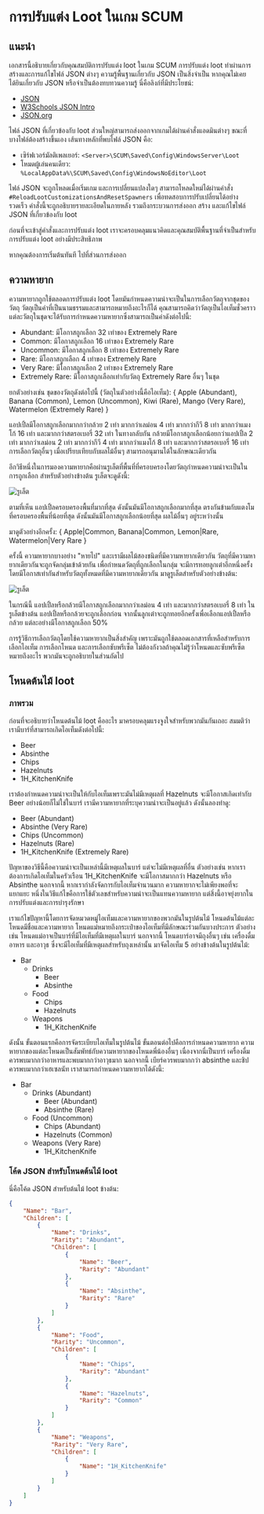 # การปรับแต่ง Loot ในเกม SCUM

## แนะนำ

เอกสารนี้อธิบายเกี่ยวกับคุณสมบัติการปรับแต่ง loot ในเกม SCUM การปรับแต่ง loot ทำผ่านการสร้างและการแก้ไขไฟล์ JSON ต่างๆ ความรู้พื้นฐานเกี่ยวกับ JSON เป็นสิ่งจำเป็น หากคุณไม่เคยได้ยินเกี่ยวกับ JSON หรือจำเป็นต้องทบทวนความรู้ นี่คือลิงก์ที่มีประโยชน์:
- [JSON](https://en.wikipedia.org/wiki/JSON)
- [W3Schools JSON Intro](https://www.w3schools.com/js/js_json_intro.asp)
- [JSON.org](https://www.json.org/)

ไฟล์ JSON ที่เกี่ยวข้องกับ loot ส่วนใหญ่สามารถส่งออกจากเกมได้ผ่านคำสั่งแอดมินต่างๆ ขณะที่บางไฟล์ต้องสร้างขึ้นเอง เส้นทางหลักที่พบไฟล์ JSON คือ:
- เซิร์ฟเวอร์มัลติเพลเยอร์: `<Server>\SCUM\Saved\Config\WindowsServer\Loot`
- โหมดผู้เล่นคนเดียว: `%LocalAppData%\SCUM\Saved\Config\WindowsNoEditor\Loot`

ไฟล์ JSON จะถูกโหลดเมื่อเริ่มเกม และการเปลี่ยนแปลงใดๆ สามารถโหลดใหม่ได้ผ่านคำสั่ง `#ReloadLootCustomizationsAndResetSpawners` เพื่อทดสอบการปรับเปลี่ยนได้อย่างรวดเร็ว คำสั่งนี้จะถูกอธิบายรายละเอียดในภายหลัง รวมถึงกระบวนการส่งออก สร้าง และแก้ไขไฟล์ JSON ที่เกี่ยวข้องกับ loot

ก่อนที่จะเข้าสู่คำสั่งและการปรับแต่ง loot เราจะครอบคลุมแนวคิดและคุณสมบัติพื้นฐานที่จำเป็นสำหรับการปรับแต่ง loot อย่างมีประสิทธิภาพ

หากคุณต้องการเริ่มต้นทันที ไปที่ส่วนการส่งออก

## ความหายาก

ความหายากถูกใช้ตลอดการปรับแต่ง loot โดยมันกำหนดความน่าจะเป็นในการเลือกวัตถุจากชุดของวัตถุ วัตถุเป็นคำที่เป็นนามธรรมและสามารถหมายถึงอะไรก็ได้ คุณสามารถคิดว่าวัตถุเป็นไอเท็มชั่วคราว แต่ละวัตถุในชุดจะได้รับการกำหนดความหายากซึ่งสามารถเป็นค่าดังต่อไปนี้:
- Abundant: มีโอกาสถูกเลือก 32 เท่าของ Extremely Rare
- Common: มีโอกาสถูกเลือก 16 เท่าของ Extremely Rare
- Uncommon: มีโอกาสถูกเลือก 8 เท่าของ Extremely Rare
- Rare: มีโอกาสถูกเลือก 4 เท่าของ Extremely Rare
- Very Rare: มีโอกาสถูกเลือก 2 เท่าของ Extremely Rare
- Extremely Rare: มีโอกาสถูกเลือกเท่ากับวัตถุ Extremely Rare อื่นๆ ในชุด

ยกตัวอย่างเช่น ชุดของวัตถุดังต่อไปนี้ (วัตถุในตัวอย่างนี้คือไอเท็ม):
{ Apple (Abundant), Banana (Common), Lemon (Uncommon), Kiwi (Rare), Mango (Very Rare), Watermelon (Extremely Rare) }

แอปเปิ้ลมีโอกาสถูกเลือกมากกว่ากล้วย 2 เท่า มากกว่าเลม่อน 4 เท่า มากกว่ากีวี 8 เท่า มากกว่าแมงโก้ 16 เท่า และมากกว่าสตรอเบอรี่ 32 เท่า ในทางกลับกัน กล้วยมีโอกาสถูกเลือกน้อยกว่าแอปเปิ้ล 2 เท่า มากกว่าเลม่อน 2 เท่า มากกว่ากีวี 4 เท่า มากกว่าแมงโก้ 8 เท่า และมากกว่าสตรอเบอรี่ 16 เท่า การเลือกวัตถุอื่นๆ เมื่อเปรียบเทียบกับผลไม้อื่นๆ สามารถอนุมานได้ในลักษณะเดียวกัน

อีกวิธีหนึ่งในการมองความหายากคือผ่านรูเล็ตที่พื้นที่ที่ครอบครองโดยวัตถุกำหนดความน่าจะเป็นในการถูกเลือก สำหรับตัวอย่างข้างต้น รูเล็ตจะดูดังนี้:

![รูเล็ต](https://example.com/roulette_image)

ตามที่เห็น แอปเปิ้ลครอบครองพื้นที่มากที่สุด ดังนั้นมันมีโอกาสถูกเลือกมากที่สุด ตรงกันข้ามกับแตงโมที่ครอบครองพื้นที่น้อยที่สุด ดังนั้นมันมีโอกาสถูกเลือกน้อยที่สุด ผลไม้อื่นๆ อยู่ระหว่างนั้น

มาดูตัวอย่างอีกครั้ง:
{ Apple|Common, Banana|Common, Lemon|Rare, Watermelon|Very Rare }

ครั้งนี้ ความหายากบางอย่าง "หายไป" และเรามีผลไม้สองชนิดที่มีความหายากเดียวกัน วัตถุที่มีความหายากเดียวกันจะถูกจัดกลุ่มเข้าด้วยกัน เพื่อกำหนดวัตถุที่ถูกเลือกในกลุ่ม จะมีการทอยลูกเต๋าอีกหนึ่งครั้งโดยมีโอกาสเท่ากันสำหรับวัตถุทั้งหมดที่มีความหายากเดียวกัน มาดูรูเล็ตสำหรับตัวอย่างข้างต้น:

![รูเล็ต](https://example.com/roulette_example)

ในกรณีนี้ แอปเปิ้ลหรือกล้วยมีโอกาสถูกเลือกมากกว่าเลม่อน 4 เท่า และมากกว่าสตรอเบอรี่ 8 เท่า ในรูเล็ตข้างต้น แอปเปิ้ลหรือกล้วยจะถูกเลือกก่อน จากนั้นลูกเต๋าจะถูกทอยอีกครั้งเพื่อเลือกแอปเปิ้ลหรือกล้วย แต่ละอย่างมีโอกาสถูกเลือก 50%

การรู้วิธีการเลือกวัตถุโดยใช้ความหายากเป็นสิ่งสำคัญ เพราะมันถูกใช้ตลอดเอกสารที่เหลือสำหรับการเลือกไอเท็ม การเลือกโหนด และการเลือกซับพรีเซ็ต ไม่ต้องกังวลถ้าคุณไม่รู้ว่าโหนดและซับพรีเซ็ตหมายถึงอะไร พวกมันจะถูกอธิบายในส่วนถัดไป

## โหนดต้นไม้ loot

### ภาพรวม

ก่อนที่จะอธิบายว่าโหนดต้นไม้ loot คืออะไร มาครอบคลุมแรงจูงใจสำหรับพวกมันกันเถอะ สมมติว่าเรามีบาร์ที่สามารถเกิดไอเท็มดังต่อไปนี้:
- Beer
- Absinthe
- Chips
- Hazelnuts
- 1H_KitchenKnife

เราต้องกำหนดความน่าจะเป็นให้กับไอเท็มเพราะมันไม่มีเหตุผลที่ Hazelnuts จะมีโอกาสเกิดเท่ากับ Beer อย่างน้อยก็ไม่ใช่ในบาร์ เรามีความหายากที่ระบุความน่าจะเป็นอยู่แล้ว ดังนั้นลองทำดู:
- Beer (Abundant)
- Absinthe (Very Rare)
- Chips (Uncommon)
- Hazelnuts (Rare)
- 1H_KitchenKnife (Extremely Rare)

ปัญหาของวิธีนี้คือความน่าจะเป็นเหล่านี้มีเหตุผลในบาร์ แต่จะไม่มีเหตุผลที่อื่น ตัวอย่างเช่น หากเราต้องการเกิดไอเท็มในครัวเรือน 1H_KitchenKnife จะมีโอกาสมากกว่า Hazelnuts หรือ Absinthe นอกจากนี้ หากเรากำลังจัดการกับไอเท็มจำนวนมาก ความหายากจะไม่เพียงพอที่จะแยกแยะ หนึ่งในวิธีแก้ไขคือการใช้ตัวเลขสำหรับความน่าจะเป็นแทนความหายาก แต่สิ่งนี้อาจยุ่งยากในการปรับแต่งและการบำรุงรักษา

เราแก้ไขปัญหานี้โดยการจัดหมวดหมู่ไอเท็มและความหายากของพวกมันในรูปต้นไม้ โหนดต้นไม้แต่ละโหนดมีชื่อและความหายาก โหนดแม่หมายถึงกระเป๋าของไอเท็มที่มีลักษณะร่วมกันบางประการ ตัวอย่างเช่น โหนดแม่อาจเป็นบาร์ที่มีไอเท็มที่มีเหตุผลในบาร์ นอกจากนี้ โหนดบาร์อาจมีถุงอื่นๆ เช่น เครื่องดื่ม อาหาร และอาวุธ ซึ่งจะมีไอเท็มที่มีเหตุผลสำหรับถุงเหล่านั้น มาจัดไอเท็ม 5 อย่างข้างต้นในรูปต้นไม้:
- Bar
  - Drinks
    - Beer
    - Absinthe
  - Food
    - Chips
    - Hazelnuts
  - Weapons
    - 1H_KitchenKnife

ดังนั้น ขั้นตอนแรกคือการจัดระเบียบไอเท็มในรูปต้นไม้ ขั้นตอนต่อไปคือการกำหนดความหายาก ความหายากของแต่ละโหนดเป็นสัมพัทธ์กับความหายากของโหนดพี่น้องอื่นๆ เนื่องจากนี่เป็นบาร์ เครื่องดื่มควรพบมากกว่าอาหารและพบมากกว่าอาวุธมาก นอกจากนี้ เบียร์ควรพบมากกว่า absinthe และชิปควรพบมากกว่าเฮเซลนัท เราสามารถกำหนดความหายากได้ดังนี้:
- Bar
  - Drinks (Abundant)
    - Beer (Abundant)
    - Absinthe (Rare)
  - Food (Uncommon)
    - Chips (Abundant)
    - Hazelnuts (Common)
  - Weapons (Very Rare)
    - 1H_KitchenKnife

### โค้ด JSON สำหรับโหนดต้นไม้ loot

นี่คือโค้ด JSON สำหรับต้นไม้ loot ข้างต้น:
```json
{
	"Name": "Bar",
	"Children": [
		{
			"Name": "Drinks",
			"Rarity": "Abundant",
			"Children": [
				{
					"Name": "Beer",
					"Rarity": "Abundant"
				},
				{
					"Name": "Absinthe",
					"Rarity": "Rare"
				}
			]
		},
		{
			"Name": "Food",
			"Rarity": "Uncommon",
			"Children": [
				{
					"Name": "Chips",
					"Rarity": "Abundant"
				},
				{
					"Name": "Hazelnuts",
					"Rarity": "Common"
				}
			]
		},
		{
			"Name": "Weapons",
			"Rarity": "Very Rare",
			"Children": [
				{
					"Name": "1H_KitchenKnife"
				}
			]
		}
	]
}
